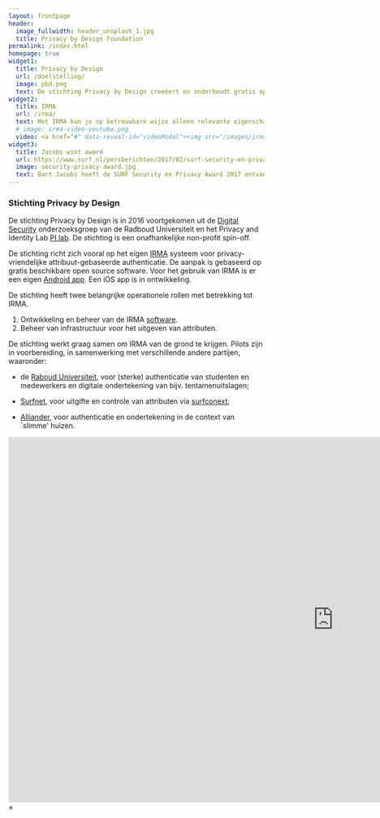 ```yaml
---
layout: frontpage
header:
  image_fullwidth: header_unsplash_1.jpg
  title: Privacy by Design Foundation
permalink: /index.html
homepage: true
widget1:
  title: Privacy by Design
  url: /doelstelling/
  image: pbd.png
  text: De stichting Privacy by Design creeëert en onderhoudt gratis open source software waarbij de privacy van de gebruiker voorop staat. Het belangrijkste onderwerp van de stichting is IRMA, een afkorting voor <em>I Reveal my Attributes</em>.
widget2:
  title: IRMA
  url: /irma/
  text: Met IRMA kun je op betrouwbare wijze alleen relevante eigenschappen (attributen, zoals "ouder dan 18") van jezelf aan anderen bewijzen. Deze IRMA attributen beheer je zelf in een app, op je eigen telefoon.
  # image: irma-video-youtube.png
  video: <a href="#" data-reveal-id="videoModal"><img src="/images/irma-video-youtube.png" width="302" height="182" alt=""/></a>
widget3:
  title: Jacobs wint award
  url: https://www.surf.nl/persberichten/2017/02/surf-security-en-privacy-award-2017-voor-bart-jacobs.html
  image: security-privacy-award.jpg
  text: Bart Jacobs heeft de SURF Security en Privacy Award 2017 ontvangen. Jacobs kreeg de prijs voor zijn verdiensten op het gebied van security en privacy. De prijs, die 2500 euro bedraagt, zal ten goede komen van de stichting Privacy by Design.
---
```


### Stichting Privacy by Design

De stichting Privacy by Design is in 2016 voortgekomen uit de [Digital
Security](http://www.ru.nl/ds/) onderzoeksgroep van de Radboud
Universiteit en het Privacy and Identity Lab
[PI.lab](http://www.pilab.nl). De stichting is een onafhankelijke
non-profit spin-off.

De stichting richt zich vooral op het eigen [IRMA](/irma)
systeem voor privacy-vriendelijke attribuut-gebaseerde
authenticatie. De aanpak is gebaseerd op gratis beschikbare open
source software. Voor het gebruik van IRMA is er een eigen [Android
app](https://play.google.com/store/apps/details?id=org.irmacard.cardemu).
Een iOS app is in ontwikkeling.

De stichting heeft twee belangrijke operationele rollen met betrekking
tot IRMA.

1. Ontwikkeling en beheer van de IRMA [software](https://credentials.github.io/).
2. Beheer van infrastructuur voor het uitgeven van attributen.

De stichting werkt graag samen om IRMA van de grond te krijgen. Pilots
zijn in voorbereiding, in samenwerking met verschillende andere
partijen, waaronder:

 * de [Raboud Universiteit](https://www.ru.nl), voor (sterke)
   authenticatie van studenten en medewerkers en digitale
   ondertekening van bijv. tentamenuitslagen;

 * [Surfnet](https://www.surfnet.nl), voor uitgifte en controle van
   attributen via [surfconext](https://www.surfconext.nl);

 * [Alliander](http://www.alliander.nl), voor authenticatie en
   ondertekening in de context van `slimme' huizen.


<div id="videoModal" class="reveal-modal large" data-reveal="">
  <div class="flex-video widescreen vimeo" style="display: block;">
    <iframe width="1280" height="720" src="https://www.youtube-nocookie.com/embed/q6IihEQFPys" frameborder="0" allowfullscreen></iframe>
  </div>
  <a class="close-reveal-modal">&#215;</a>
</div>
